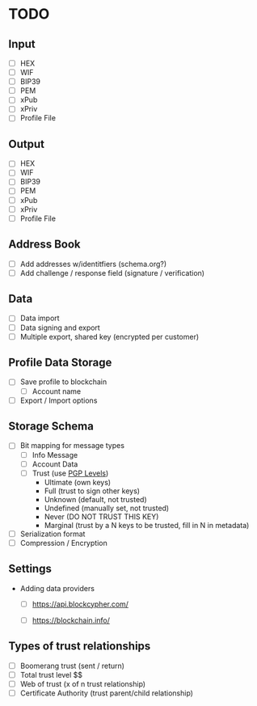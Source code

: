 # TODO

## Input

- [ ] HEX
- [ ] WIF
- [ ] BIP39
- [ ] PEM
- [ ] xPub
- [ ] xPriv
- [ ] Profile File

## Output

- [ ] HEX
- [ ] WIF
- [ ] BIP39
- [ ] PEM
- [ ] xPub
- [ ] xPriv
- [ ] Profile File

## Address Book

- [ ] Add addresses w/identitfiers (schema.org?)
- [ ] Add challenge / response field (signature / verification)

## Data

- [ ] Data import
- [ ] Data signing and export
- [ ] Multiple export, shared key (encrypted per customer)

## Profile Data Storage

- [ ] Save profile to blockchain
    - [ ] Account name
- [ ] Export / Import options

## Storage Schema

- [ ] Bit mapping for message types
    - [ ] Info Message
    - [ ] Account Data
    - [ ] Trust (use [PGP Levels](https://gpgtools.tenderapp.com/kb/faq/what-is-ownertrust-trust-levels-explained))
        - Ultimate (own keys)
        - Full (trust to sign other keys)
        - Unknown (default, not trusted)
        - Undefined (manually set, not trusted)
        - Never (DO NOT TRUST THIS KEY)
        - Marginal (trust by a N keys to be trusted, fill in N in metadata)

- [ ] Serialization format
- [ ] Compression / Encryption

## Settings

- Adding data providers

    - [ ] https://api.blockcypher.com/
    - [ ] https://blockchain.info/


## Types of trust relationships

- [ ] Boomerang trust (sent / return)
- [ ] Total trust level $$
- [ ] Web of trust (x of n trust relationship)
- [ ] Certificate Authority (trust parent/child relationship)